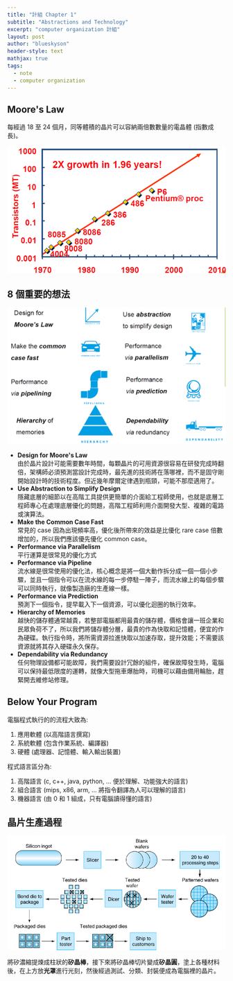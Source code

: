 ```yaml
---
title: "計組 Chapter 1"
subtitle: "Abstractions and Technology"
excerpt: "computer organization 計組"
layout: post
author: "blueskyson"
header-style: text
mathjax: true
tags:
  - note
  - computer organization
---
```


## Moore's Law

每經過 18 至 24 個月，同等體積的晶片可以容納兩倍數數量的電晶體 (指數成長)。

![](https://raw.githubusercontent.com/blueskyson/image-host/master/note/co/1.png)

## 8 個重要的想法

![](https://raw.githubusercontent.com/blueskyson/image-host/master/note/co/2.png)

- **Design for Moore's Law**  
  由於晶片設計可能需要數年時間，每顆晶片的可用資源很容易在研發完成時翻倍，架構師必須預測當設計完成時，最先進的技術將在落哪裡，而不是固守剛開始設計時的技術程度。但近幾年摩爾定律遇到瓶頸，可能不那麼適用了。
- **Use Abstraction to Simplify Design**  
  隱藏底層的細節以在高階工具提供更簡單的介面給工程師使用，也就是底層工程師專心在處理底層優化的問題，高階工程師利用介面開發大型、複雜的電路或演算法。
- **Make the Common Case Fast**  
  常見的 case 因為出現頻率高，優化後所帶來的效益是比優化 rare case 倍數增加的，所以我們應該優先優化 common case。
- **Performance via Parallelism**  
  平行運算是很常見的優化方式
- **Performance via Pipeline**  
  流水線是很常使用的優化法，核心概念是將一個大動作拆分成一個一個小步驟，並且一個指令可以在流水線的每一步停駐一陣子，而流水線上的每個步驟可以同時執行，就像製造廠的生產線一樣。
- **Performance via Prediction**  
  預測下一個指令，提早載入下一個資源，可以優化迴圈的執行效率。
- **Hierarchy of Memories**  
  越快的儲存體通常越貴，若整部電腦都用最貴的儲存體，價格會讓一班企業和民眾負荷不了，所以我們將儲存體分層，最貴的作為快取和記憶體，便宜的作為硬碟。執行指令時，將所需資源拉進快取以加速存取，提升效能；不需要該資源就將其存入硬碟永久保存。
- **Dependability via Redundancy**  
  任何物理設備都可能故障，我們需要設計冗餘的組件，確保故障發生時，電腦可以保持最低限度的運轉，就像大型拖車爆胎時，司機可以藉由備用輪胎，趕緊開去維修站修理。

## Below Your Program

電腦程式執行的的流程大致為:  
1. 應用軟體 (以高階語言撰寫)
2. 系統軟體 (包含作業系統、編譯器)
3. 硬體 (處理器、記憶體、輸入輸出裝置)

程式語言區分為:
1. 高階語言 (c, c++, java, python, ... 便於理解、功能強大的語言)
2. 組合語言 (mips, x86, arm, ... 將指令翻譯為人可以理解的語言)
3. 機器語言 (由 0 和 1 組成，只有電腦讀得懂的語言)

## 晶片生產過程

![](https://raw.githubusercontent.com/blueskyson/image-host/master/note/co/3.png)

將矽濃縮提煉成柱狀的**矽晶棒**，接下來將矽晶棒切片變成**矽晶圓**，塗上各種材料後，在上方放**光罩**進行光刻，然後經過測試、分類、封裝便成為電腦裡的晶片。